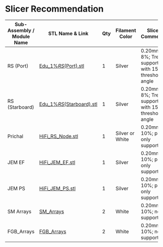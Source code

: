 # Slicer Recommendation 

|  **Sub-Assembly / Module Name** | **STL Name & Link** | **Qty** | **Filament Color** | **Slicer Comments** | **Approx Print Time [h:mm]** | **Approx Filament Used [g]** | **Approx Filament Used [m]** |
| ---- | --- | --- | --- | --- | --- | --- | --- |
| RS (Port) | [Edu_1%_RS_(Port).stl](https://github.com/ISS-Mimic/Mimic/blob/main/EXTRAs/EduMimic/3D_Printing/Russian_Segment/Edu_1%25_RS_(Port).stl) |1| Silver| 0.20mm; 8%; Tree supports with 15 threshold angle| | | | 
| RS (Starboard) | [Edu_1%_RS_(Starboard).stl](https://github.com/ISS-Mimic/Mimic/blob/main/EXTRAs/EduMimic/3D_Printing/Russian_Segment/Edu_1%25_RS_(Starboard).stl) |1| Silver| 0.20mm; 8%; Tree supports with 15 threshold angle| | | | 
| Prichal| [HiFi_RS_Node.stl](https://github.com/ISS-Mimic/Mimic/blob/main/3D_Printing/RS_Node_Prichal/HiFi_RS_Node.stl) |1| Silver or White| 0.20mm; 10%; plate only supports| | | | 
| JEM EF| [HiFi_JEM_EF.stl](https://github.com/ISS-Mimic/Mimic/blob/main/3D_Printing/JEM_EF/HiFi_JEM_EF.stl) |1| Silver| 0.20mm; 10%; plate only supports| | | | 
| JEM PS| [HiFi_JEM_PS.stl]() |1| Silver| 0.20mm; 10%; plate only supports| | | | 
| SM Arrays| [SM_Arrays]() |2| White| 0.20mm; 10%; no supports| | | | 
| FGB_Arrays| [FGB_Arrays]() |2| White| 0.20mm; 10%; no supports| | | | 
